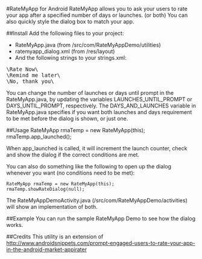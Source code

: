 #RateMyApp for Android
RateMyApp allows you to ask your users to rate your app after a specified number of days or launches. (or both) 
You can also quickly style the dialog box to match your app.

##Install
Add the following files to your project:

* RateMyApp.java (from /src/com/RateMyAppDemo/utilities)
* ratemyapp_dialog.xml (from /res/layout)
* And the following strings to your strings.xml:
<pre>
\<string name="ratemyapp_accept_button_label"\>Rate Now\</string\>
\<string name="ratemyapp_later_button_label"\>Remind me later\</string\>
\<string name="ratemyapp_cancel_button_label"\>No, thank you\</string\>
</pre>

You can change the number of launches or days until prompt in the RateMyApp.java, by updating the 
variables LAUNCHES_UNTIL_PROMPT or DAYS_UNTIL_PROMPT, respectively. The DAYS_AND_LAUNCHES variable 
in RateMyApp.java specifies if you want both launches and days requirement to be met before the dialog 
is shown, or just one.

##Usage
    RateMyApp rmaTemp = new RateMyApp(this);
    rmaTemp.app_launched();

When app_launched is called, it will increment the launch counter, check and show the dialog if the
correct conditions are met.

You can also do something like the following to open up the dialog whenever you want (no conditions need to be met):

    RateMyApp rmaTemp = new RateMyApp(this);
    rmaTemp.showRateDialog(null);

The RateMyAppDemoActivity.java (/src/com/RateMyAppDemo/activities) will show an implementation of both.

##Example
You can run the sample RateMyApp Demo to see how the dialog works.

##Credits
This utility is an extension of http://www.androidsnippets.com/prompt-engaged-users-to-rate-your-app-in-the-android-market-appirater